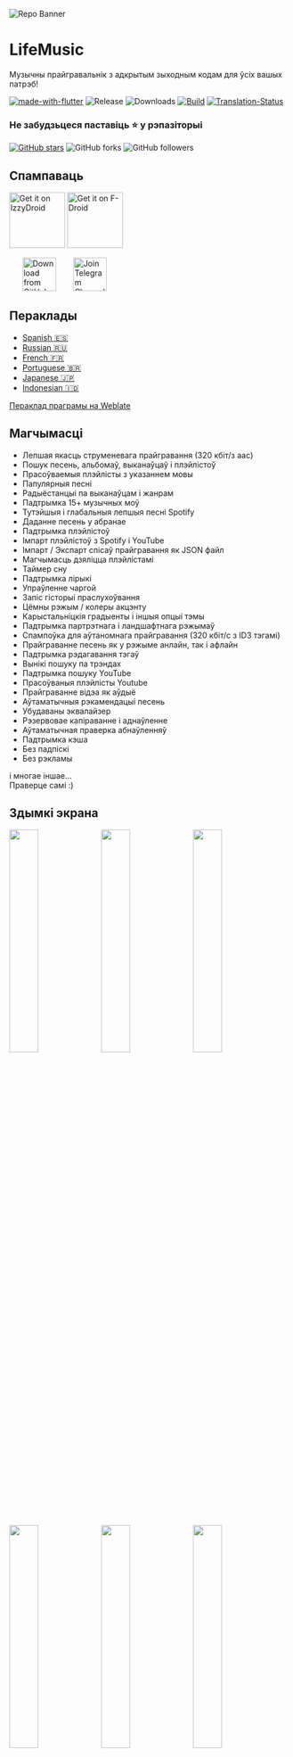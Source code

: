 ![Repo Banner](https://user-images.githubusercontent.com/87353286/144381080-faf8e557-7909-43a1-a8e2-208936e5a8f8.png)

# LifeMusic

Музычны прайгравальнік з адкрытым зыходным кодам для ўсіх вашых патрэб!

[![made-with-flutter](https://img.shields.io/badge/Made%20with-Flutter-1f425f.svg)](https://flutter.dev/) ![Release](https://img.shields.io/github/v/release/Sangwan5688/LifeMusic) ![Downloads](https://img.shields.io/github/downloads/Sangwan5688/LifeMusic/total)
[![Build](https://github.com/parsalakzian/LifeMusic/actions/workflows/flutter.yml/badge.svg)](https://github.com/parsalakzian/LifeMusic/actions/workflows/flutter.yml)
[![Translation-Status](https://hosted.weblate.org/widgets/LifeMusic/-/translations/svg-badge.svg)](https://hosted.weblate.org/engage/LifeMusic/)

### Не забудзьцеся паставіць :star: у рэпазіторыі

[![GitHub stars](https://img.shields.io/github/stars/Sangwan5688/LifeMusic.svg?style=social&label=Star)](https://github.com//Sangwan5688/LifeMusic) ![GitHub forks](https://img.shields.io/github/forks/Sangwan5688/LifeMusic.svg?style=social&label=Forks) ![GitHub followers](https://img.shields.io/github/followers/Sangwan5688.svg?style=social&label=Follow)

## Спампаваць

[<img src="https://gitlab.com/IzzyOnDroid/repo/-/raw/master/assets/IzzyOnDroid.png"
     alt="Get it on IzzyDroid"
     height="100">](https://android.izzysoft.de/repo/apk/site.newlifes.LifeMusic)
[<img src="https://fdroid.gitlab.io/artwork/badge/get-it-on.png"
     alt="Get it on F-Droid"
     height="100">](https://f-droid.org/packages/site.newlifes.LifeMusic/)

&nbsp;&nbsp;&nbsp;&nbsp;&nbsp;
[<img src="https://img.shields.io/badge/GitHub-181717?logo=github&logoColor=white"
     alt="Download from GitHub"
     height="60">](https://github.com/parsalakzian/LifeMusic/releases)
&nbsp;&nbsp;&nbsp;&nbsp;&nbsp;&nbsp;
[<img src="https://img.shields.io/badge/Telegram-2CA5E0?logo=telegram&logoColor=white"
     alt="Join Telegram Channel"
     height="60">](https://t.me/LifeMusic_official)

## Пераклады

- [Spanish :es:](/README.ES.md)
- [Russian :ru:](/README.RU.md)
- [French :fr:](/README.FR.md)
- [Portuguese :brazil:](/README.PT.md)
- [Japanese :jp:](/README.JA.md)
- [Indonesian :indonesia:](/README.ID.md)

[Пераклад праграмы на Weblate](https://hosted.weblate.org/projects/LifeMusic/translations/)

## Магчымасці

- Лепшая якасць струменевага прайгравання (320 кбіт/з aac)
- Пошук песень, альбомаў, выканаўцаў і плэйлістоў
- Прасоўваемыя плэйлісты з указаннем мовы
- Папулярныя песні
- Радыёстанцыі па выканаўцам і жанрам
- Падтрымка 15+ музычных моў
- Тутэйшыя і глабальныя лепшыя песні Spotify
- Даданне песень у абранае
- Падтрымка плэйлістоў
- Імпарт плэйлістоў з Spotify і YouTube
- Імпарт / Экспарт спісаў прайгравання як JSON файл
- Магчымасць дзяліцца плэйлістамі
- Таймер сну
- Падтрымка лірыкі
- Упраўленне чаргой
- Запіс гісторыі праслухоўвання
- Цёмны рэжым / колеры акцэнту
- Карыстальніцкія градыенты і іншыя опцыі тэмы
- Падтрымка партрэтнага і ландшафтнага рэжымаў
- Спампоўка для аўтаномнага прайгравання (320 кбіт/с з ID3 тэгамі)
- Прайграванне песень як у рэжыме анлайн, так і афлайн
- Падтрымка рэдагавання тэгаў
- Вынікі пошуку па трэндах
- Падтрымка пошуку YouTube
- Прасоўваныя плэйлісты Youtube
- Прайграванне відэа як аўдыё
- Аўтаматычныя рэкамендацыі песень
- Убудаваны эквалайзер
- Рэзервовае капіраванне і аднаўленне
- Аўтаматычная праверка абнаўленняў
- Падтрымка кэша
- Без падпіскі
- Без рэкламы

і многае іншае...  
Праверце самі :)

## Здымкі экрана

<img src="https://github.com/parsalakzian/LifeMusic/blob/main/fastlane/metadata/android/en-US/images/phoneScreenshots/1.png?raw=true" width="32%"> <img src="https://github.com/parsalakzian/LifeMusic/blob/main/fastlane/metadata/android/en-US/images/phoneScreenshots/2.png?raw=true" width="32%"> <img src="https://github.com/parsalakzian/LifeMusic/blob/main/fastlane/metadata/android/en-US/images/phoneScreenshots/3.png?raw=true" width="32%"> <img src="https://github.com/parsalakzian/LifeMusic/blob/main/fastlane/metadata/android/en-US/images/phoneScreenshots/4.png?raw=true" width="32%"> <img src="https://github.com/parsalakzian/LifeMusic/blob/main/fastlane/metadata/android/en-US/images/phoneScreenshots/5.png?raw=true" width="32%"> <img src="https://github.com/parsalakzian/LifeMusic/blob/main/fastlane/metadata/android/en-US/images/phoneScreenshots/6.png?raw=true" width="32%">

## Ліцэнзія

```
Copyright © 2021 NewLife

LifeMusic is a free software licensed under GPL v3.0
It is distributed in the hope that it will be useful, but WITHOUT ANY WARRANTY;
without even the implied warranty of MERCHANTABILITY or FITNESS FOR A PARTICULAR PURPOSE.
```

```
Being Open Source doesn't mean you can just make a copy of the app and upload it on playstore or sell
a closed source copy of the same.
Read the following carefully:
1. Any copy of a software under GPL must be under same license. So you can't upload the app on a closed source
  app repository like PlayStore/AppStore without distributing the source code.
2. You can't sell any copied/modified version of the app under any "non-free" license.
   You must provide the copy with the original software or with instructions on how to obtain original software,
   should clearly state all changes, should clearly disclose full source code, should include same license
   and all copyrights should be retained.

In simple words, You can ONLY use the source code of this app for `Open Source` Project under `GPL v3.0` or later
with all your source code CLEARLY DISCLOSED on any code hosting platform like GitHub, with clear INSTRUCTIONS on
how to obtain the original software, should clearly STATE ALL CHANGES made and should RETAIN all copyrights.
Use of this software under any "non-free" license is NOT permitted.
```

Больш падрабязную інфармацыю глядзіце ў [GNU General Public License](https://github.com/parsalakzian/LifeMusic/blob/main/LICENSE).

## Пабудова праекту з крыніцы

1. Калі ў вас не ўсталяваны Flutter SDK, наведайце афіцыйны [Flutter](https://flutter.dev/) сайт.
2. Атрыманне апошняй версіі зыходнага кода з асноўнай галіны.

```
git clone https://github.com/parsalakzian/LifeMusic.git
```

3. Запусціце праграму з Android Studio або VS Code. Або праз камандны радок:

```
flutter pub get
flutter run
```

## Уклад у праект

Уклад у развіццё праекта вітаецца. Калі ласка, азнаёмцеся з нашым [кіраўніцтвам па ўнясенні ўкладаў](https://github.com/parsalakzian/LifeMusic/blob/main/CONTRIBUTING.md) перш чым уносіць іх.

## Сутыкнуліся з якой-небудзь праблемай?

Паглядзіце на некаторыя [агульныя праблемы](https://github.com/parsalakzian/LifeMusic/wiki/Common-Issues) з якімі вы можаце сутыкнуцца. Калі вашай праблемы там няма, не саромейцеся задаваць пытанне па дадзенай праблеме :)

## Хочаце пратэставаць бэта-версію? Патрэбна дапамога??

Вы можаце далучыцца да нашага [канала Telegram](https://t.me/LifeMusic_official) або [групы Telegram](https://t.me/joinchat/fHDC1AWnOhw0ZmI9), калі ў вас ёсць якія-небудзь пытанні ці патрэбна дапамога з чымсьці, а таксама каб атрымаць бэта-абнаўленні праекта.

## Спадабалася мая праца?

<a href="https://www.buymeacoffee.com/ankitsangwan" target="_blank"><img src="https://www.buymeacoffee.com/assets/img/custom_images/orange_img.png" alt="Buy Me A Coffee" style="height: 41px !important;width: 174px !important;box-shadow: 0px 3px 2px 0px rgba(190, 190, 190, 0.5) !important;-webkit-box-shadow: 0px 3px 2px 0px rgba(190, 190, 190, 0.5) !important;" ></a>

## Што новага

Каб прачытаць поўны спіс змен, наведайце [старонку вікі](https://github.com/parsalakzian/LifeMusic/wiki/Changelog)
